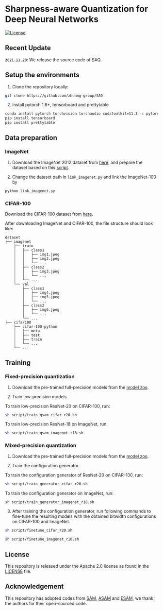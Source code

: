 # Sharpness-aware Quantization for Deep Neural Networks

[![License](https://img.shields.io/badge/License-Apache_2.0-blue.svg)](https://opensource.org/licenses/Apache-2.0)

## Recent Update

**`2021.11.23`**: We release the source code of SAQ.

## Setup the environments

1. Clone the repository locally:

```bash
git clone https://github.com/zhuang-group/SAQ
```

2. Install pytorch 1.8+, tensorboard and prettytable

```bash
conda install pytorch torchvision torchaudio cudatoolkit=11.3 -c pytorch
pip install tensorboard
pip install prettytable
```

## Data preparation

### ImageNet

1. Download the ImageNet 2012 dataset from [here](http://image-net.org/), and prepare the dataset based on this [script](https://gist.github.com/BIGBALLON/8a71d225eff18d88e469e6ea9b39cef4). 

2. Change the dataset path in `link_imagenet.py` and link the ImageNet-100 by
```bash
python link_imagenet.py
```

### CIFAR-100

Download the CIFAR-100 dataset from [here](https://www.cs.toronto.edu/~kriz/cifar-100-python.tar.gz).

After downloading ImageNet and CIFAR-100, the file structure should look like:

```
dataset
├── imagenet
    ├── train
    │   ├── class1
    │   │   ├── img1.jpeg
    │   │   ├── img2.jpeg
    │   │   └── ...
    │   ├── class2
    │   │   ├── img3.jpeg
    │   │   └── ...
    │   └── ...
    └── val
        ├── class1
        │   ├── img4.jpeg
        │   ├── img5.jpeg
        │   └── ...
        ├── class2
        │   ├── img6.jpeg
        │   └── ...
        └── ...
├── cifar100
    ├── cifar-100-python
    │   ├── meta
    │   ├── test
    │   ├── train
    │   └── ...
    └── ...
```


## Training

### Fixed-precision quantization

1. Download the pre-trained full-precision models from the [model zoo](https://github.com/zhuang-group/SAQ/wiki/Model-Zoo).
   
2. Train low-precision models.

To train low-precision ResNet-20 on CIFAR-100, run:

```bash
sh script/train_qsam_cifar_r20.sh
```

To train low-precision ResNet-18 on ImageNet, run:

```bash
sh script/train_qsam_imagenet_r18.sh
```

### Mixed-precision quantization

1. Download the pre-trained full-precision models from the [model zoo](https://github.com/zhuang-group/SAQ/wiki/Model-Zoo).

2. Train the configuration generator.

To train the configuration generator of ResNet-20 on CIFAR-100, run:

```bash
sh script/train_generator_cifar_r20.sh
```

To train the configuration generator on ImageNet, run:

```bash
sh script/train_generator_imagenet_r18.sh
```

3. After training the configuration generator, run following commands to fine-tune the resulting models with the obtained bitwidth configurations on CIFAR-100 and ImageNet.
```bash
sh script/finetune_cifar_r20.sh
```

```bash
sh script/finetune_imagenet_r18.sh
```


## License

This repository is released under the Apache 2.0 license as found in the [LICENSE](LICENSE) file.

## Acknowledgement

This repository has adopted codes from [SAM](https://github.com/davda54/sam), [ASAM](https://github.com/SamsungLabs/ASAM) and [ESAM](https://github.com/dydjw9/efficient_sam), we thank the authors for their open-sourced code.